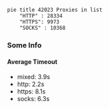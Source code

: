 
```mermaid
pie title 42023 Proxies in list
    "HTTP" : 28334
    "HTTPS": 9973
    "SOCKS" : 10368
```

### Some Info
#### Average Timeout

- mixed: 3.9s
- http: 2.2s
- https: 8.1s
- socks: 6.3s